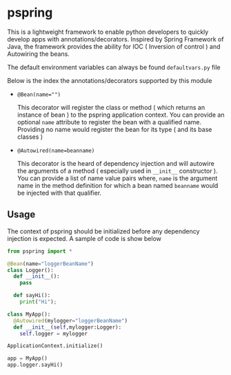 # pspring

This is a lightweight framework to enable python developers to quickly develop apps with annotations/decorators. Inspired by Spring Framework of Java, the framework provides the ability for IOC ( Inversion of control ) and Autowiring the beans.

The default environment variables can always be found `defaultvars.py` file

Below is the index the annotations/decorators supported by this module

* `@Bean(name="")`

  This decorator will register the class or method ( which returns an instance of bean ) to the pspring application context. You can provide an optional `name` attribute to register the bean with a qualified name. Providing no name would register the bean for its type ( and its base classes )


* `@Autowired(name=beanname)`

  This decorator is the heard of dependency injection and will autowire the arguments of a method ( especially used in `__init__` constructor ). You can provide a list of name value pairs where, `name` is the argument name in the method definition for which a bean named `beanname` would be injected with that qualifier.


## Usage

The context of pspring should be initialized before any dependency injection is expected. A sample of code is show below

```python
from pspring import *

@Bean(name="loggerBeanName")
class Logger():
  def __init__():
    pass

  def sayHi():
    print("Hi");

class MyApp():
  @Autowired(mylogger="loggerBeanName")
  def __init__(self,mylogger:Logger):
    self.logger = mylogger

ApplicationContext.initialize()

app = MyApp()
app.logger.sayHi()
```
